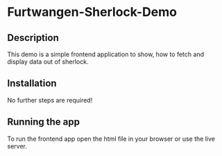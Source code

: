 # Furtwangen-Sherlock-Demo


## Description

This demo is a simple frontend application to show, how to fetch and display data out of sherlock.

## Installation

No further steps are required!

## Running the app

To run the frontend app open the html file in your browser or use the live server.

